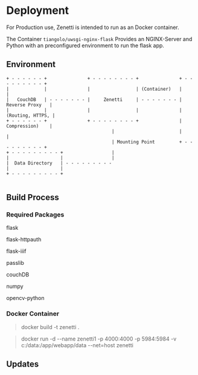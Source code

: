 # Deployment

For Production use, Zenetti is intended to run as an Docker container.

The Container `tiangolo/uwsgi-nginx-flask` Provides an NGINX-Server and Python with an preconfigured environment to run the flask app. 

## Environment

```
+ - - - - - - +               + - - - - - - - - +               + - - - - - - - - - +
|             |               |                 | (Container)   |                   |
|   CouchDB   | - - - - - - - |     Zenetti     | - - - - - - - |   Reverse Proxy   |
|             |               |                 |               |  (Routing, HTTPS, |
+ - - - - - - +               + - - - - - - - - +               |   Compression)    |
                                       |                        |                   |
                                       | Mounting Point         + - - - - - - - - - +
+ - - - - - - - - - +                  |
|                   |                  |
|  Data Directory   | - - - - - - - - - 
|                   |
+ - - - - - - - - - +


```

## Build Process

### Required Packages

flask

flask-httpauth

flask-iiif

passlib

couchDB

numpy

opencv-python



### Docker Container

>docker build -t zenetti .

> docker run -d --name zenetti1 -p 4000:4000 -p 5984:5984 -v c:/data:/app/webapp/data --net=host zenetti 

## Updates







